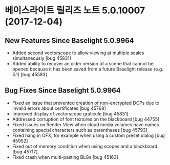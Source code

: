 # 베이스라이트 릴리즈 노트 5.0.10007 (2017-12-04)



## New Features Since Baselight 5.0.9964

* Added second vectorscope to allow viewing at multiple scales simultaneously \[bug 45831]
* Added ability to recover an older version of a scene that cannot be opened because it has been saved from a future Baselight release (e.g. 5.1) \[bug 45583]

## Bug Fixes Since Baselight 5.0.9964

* Fixed an issue that prevented creation of non-encrypted DCPs due to invalid errors about certificates \[bug 45768]
* Improved display of vectorscope graticule \[bug 45831]
* Addressed corruption of font textures on the blackboard \[bug 44755]
* Fixed issues on Render View when cloud media volumes have names containing special characters such as parentheses \[bug 45793]
* Fixed hang in OFX, for example when using a custom preset dialog \[bug 45952]
* Fixed out of memory condition when using scopes and a blackboard \[bug 45717]
* Fixed crash when multi-pasting BLGs \[bug 45163]
